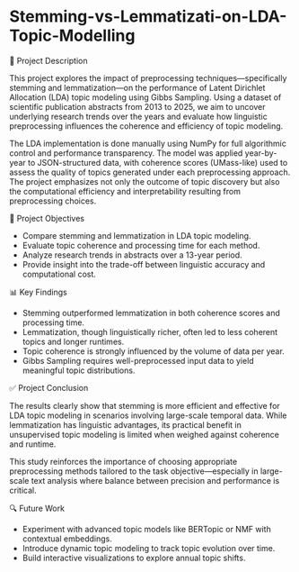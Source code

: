 # Stemming-vs-Lemmatizati-on-LDA-Topic-Modelling

📌 Project Description

This project explores the impact of preprocessing techniques—specifically stemming and lemmatization—on the performance of Latent Dirichlet Allocation (LDA) topic modeling using Gibbs Sampling. Using a dataset of scientific publication abstracts from 2013 to 2025, we aim to uncover underlying research trends over the years and evaluate how linguistic preprocessing influences the coherence and efficiency of topic modeling.

The LDA implementation is done manually using NumPy for full algorithmic control and performance transparency. The model was applied year-by-year to JSON-structured data, with coherence scores (UMass-like) used to assess the quality of topics generated under each preprocessing approach. The project emphasizes not only the outcome of topic discovery but also the computational efficiency and interpretability resulting from preprocessing choices.

🎯 Project Objectives

* Compare stemming and lemmatization in LDA topic modeling.
* Evaluate topic coherence and processing time for each method.
* Analyze research trends in abstracts over a 13-year period.
* Provide insight into the trade-off between linguistic accuracy and computational cost.

📊 Key Findings

* Stemming outperformed lemmatization in both coherence scores and processing time.
* Lemmatization, though linguistically richer, often led to less coherent topics and longer runtimes.
* Topic coherence is strongly influenced by the volume of data per year.
* Gibbs Sampling requires well-preprocessed input data to yield meaningful topic distributions.

✅ Project Conclusion

The results clearly show that stemming is more efficient and effective for LDA topic modeling in scenarios involving large-scale temporal data. While lemmatization has linguistic advantages, its practical benefit in unsupervised topic modeling is limited when weighed against coherence and runtime.

This study reinforces the importance of choosing appropriate preprocessing methods tailored to the task objective—especially in large-scale text analysis where balance between precision and performance is critical.

🔍 Future Work

* Experiment with advanced topic models like BERTopic or NMF with contextual embeddings.
* Introduce dynamic topic modeling to track topic evolution over time.
* Build interactive visualizations to explore annual topic shifts.
